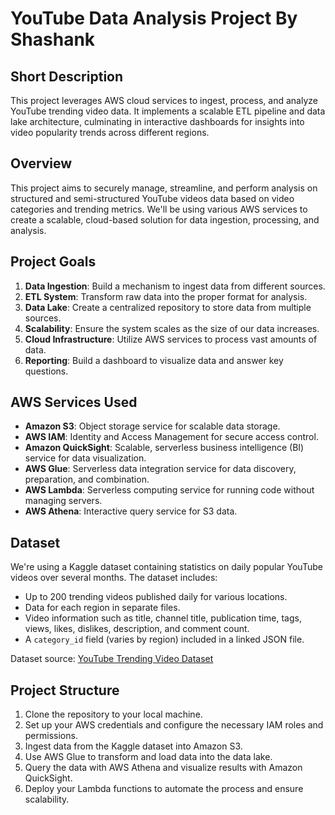 # YouTube Data Analysis Project By Shashank

## Short Description

This project leverages AWS cloud services to ingest, process, and analyze YouTube trending video data. It implements a scalable ETL pipeline and data lake architecture, culminating in interactive dashboards for insights into video popularity trends across different regions.

## Overview

This project aims to securely manage, streamline, and perform analysis on structured and semi-structured YouTube videos data based on video categories and trending metrics. We'll be using various AWS services to create a scalable, cloud-based solution for data ingestion, processing, and analysis.

## Project Goals

1. **Data Ingestion**: Build a mechanism to ingest data from different sources.
2. **ETL System**: Transform raw data into the proper format for analysis.
3. **Data Lake**: Create a centralized repository to store data from multiple sources.
4. **Scalability**: Ensure the system scales as the size of our data increases.
5. **Cloud Infrastructure**: Utilize AWS services to process vast amounts of data.
6. **Reporting**: Build a dashboard to visualize data and answer key questions.

## AWS Services Used

- **Amazon S3**: Object storage service for scalable data storage.
- **AWS IAM**: Identity and Access Management for secure access control.
- **Amazon QuickSight**: Scalable, serverless business intelligence (BI) service for data visualization.
- **AWS Glue**: Serverless data integration service for data discovery, preparation, and combination.
- **AWS Lambda**: Serverless computing service for running code without managing servers.
- **AWS Athena**: Interactive query service for S3 data.

## Dataset

We're using a Kaggle dataset containing statistics on daily popular YouTube videos over several months. The dataset includes:

- Up to 200 trending videos published daily for various locations.
- Data for each region in separate files.
- Video information such as title, channel title, publication time, tags, views, likes, dislikes, description, and comment count.
- A `category_id` field (varies by region) included in a linked JSON file.

Dataset source: [YouTube Trending Video Dataset](https://www.kaggle.com/datasets/datasnaek/youtube-new)

## Project Structure

1. Clone the repository to your local machine.
2. Set up your AWS credentials and configure the necessary IAM roles and permissions.
3. Ingest data from the Kaggle dataset into Amazon S3.
4. Use AWS Glue to transform and load data into the data lake.
5. Query the data with AWS Athena and visualize results with Amazon QuickSight.
6. Deploy your Lambda functions to automate the process and ensure scalability.
